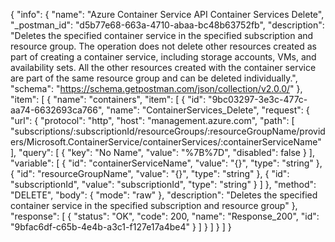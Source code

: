 {
  "info": {
    "name": "Azure Container Service API Container Services Delete",
    "_postman_id": "d5b77e68-663a-4710-abaa-bc48b63752fb",
    "description": "Deletes the specified container service in the specified subscription and resource group. The operation does not delete other resources created as part of creating a container service, including storage accounts, VMs, and availability sets. All the other resources created with the container service are part of the same resource group and can be deleted individually.",
    "schema": "https://schema.getpostman.com/json/collection/v2.0.0/"
  },
  "item": [
    {
      "name": "containers",
      "item": [
        {
          "id": "9bc03297-3e3c-477c-aa74-6632693ca766",
          "name": "ContainerServices_Delete",
          "request": {
            "url": {
              "protocol": "http",
              "host": "management.azure.com",
              "path": [
                "subscriptions/:subscriptionId/resourceGroups/:resourceGroupName/providers/Microsoft.ContainerService/containerServices/:containerServiceName"
              ],
              "query": [
                {
                  "key": "No Name",
                  "value": "%7B%7D",
                  "disabled": false
                }
              ],
              "variable": [
                {
                  "id": "containerServiceName",
                  "value": "{}",
                  "type": "string"
                },
                {
                  "id": "resourceGroupName",
                  "value": "{}",
                  "type": "string"
                },
                {
                  "id": "subscriptionId",
                  "value": "subscriptionId",
                  "type": "string"
                }
              ]
            },
            "method": "DELETE",
            "body": {
              "mode": "raw"
            },
            "description": "Deletes the specified container service in the specified subscription and resource group"
          },
          "response": [
            {
              "status": "OK",
              "code": 200,
              "name": "Response_200",
              "id": "9bfac6df-c65b-4e4b-a3c1-f127e17a4be4"
            }
          ]
        }
      ]
    }
  ]
}